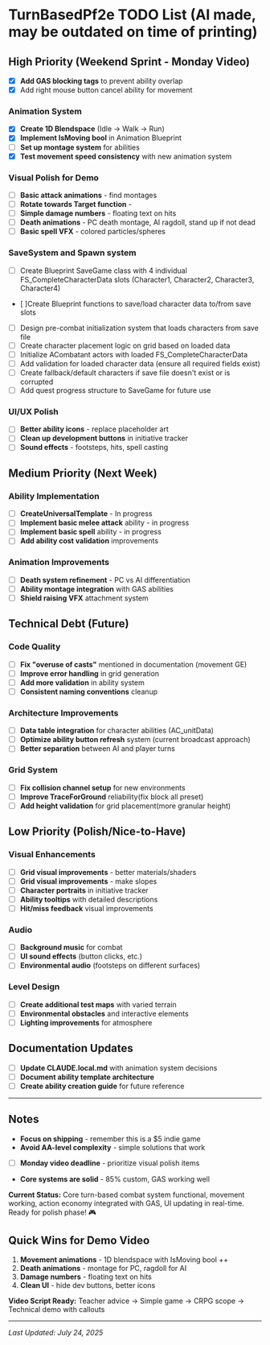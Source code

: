 # TurnBasedPf2e TODO List (AI made, may be outdated on time of printing)

## High Priority (Weekend Sprint - Monday Video)

- [x] **Add GAS blocking tags** to prevent ability overlap 
- [x] Add right mouse button cancel ability for movement
### Animation System
- [x] **Create 1D Blendspace** (Idle → Walk → Run)
- [x] **Implement IsMoving bool** in Animation Blueprint
- [ ] **Set up montage system** for abilities
- [x] **Test movement speed consistency** with new animation system

### Visual Polish for Demo
- [ ] **Basic attack animations** - find montages
- [ ] **Rotate towards Target function** - 
- [ ] **Simple damage numbers** - floating text on hits
- [ ] **Death animations** - PC death montage, AI ragdoll, stand up if not dead
- [ ] **Basic spell VFX** - colored particles/spheres

### SaveSystem and Spawn system
- [ ] Create Blueprint SaveGame class with 4 individual FS_CompleteCharacterData slots (Character1, Character2, Character3, Character4)
- [ ]Create Blueprint functions to save/load  character data to/from save slots
- [ ] Design pre-combat initialization system that loads characters from save file
- [ ] Create character placement logic on grid based on loaded data
- [ ] Initialize ACombatant actors with loaded FS_CompleteCharacterData
- [ ] Add validation for loaded character data (ensure all required fields exist)
- [ ] Create fallback/default characters if save file doesn't exist or is corrupted
- [ ] Add quest progress structure to SaveGame for future use

### UI/UX Polish
- [ ] **Better ability icons** - replace placeholder art
- [ ] **Clean up development buttons** in initiative tracker
- [ ] **Sound effects** - footsteps, hits, spell casting

## Medium Priority (Next Week)

### Ability Implementation

- [ ] **CreateUniversalTemplate** - In progress
- [ ] **Implement basic melee attack** ability  - in progress
- [ ] **Implement basic spell** ability      -    in progress
- [ ] **Add ability cost validation** improvements

### Animation Improvements
- [ ] **Death system refinement** - PC vs AI differentiation
- [ ] **Ability montage integration** with GAS abilities
- [ ] **Shield raising VFX** attachment system

## Technical Debt (Future)

### Code Quality
- [ ] **Fix "overuse of casts"** mentioned in documentation (movement GE)
- [ ] **Improve error handling** in grid generation 
- [ ] **Add more validation** in ability system
- [ ] **Consistent naming conventions** cleanup

### Architecture Improvements
- [ ] **Data table integration** for character abilities (AC_unitData)
- [ ] **Optimize ability button refresh** system (current broadcast approach)
- [ ] **Better separation** between AI and player turns

### Grid System
- [ ] **Fix collision channel setup** for new environments
- [ ] **Improve TraceForGround** reliability(fix block all preset)
- [ ] **Add height validation** for grid placement(more granular height)

## Low Priority (Polish/Nice-to-Have)

### Visual Enhancements
- [ ] **Grid visual improvements** - better materials/shaders
- [ ] **Grid visual improvements** - make slopes
- [ ] **Character portraits** in initiative tracker
- [ ] **Ability tooltips** with detailed descriptions
- [ ] **Hit/miss feedback** visual improvements

### Audio
- [ ] **Background music** for combat
- [ ] **UI sound effects** (button clicks, etc.)
- [ ] **Environmental audio** (footsteps on different surfaces)

### Level Design
- [ ] **Create additional test maps** with varied terrain
- [ ] **Environmental obstacles** and interactive elements
- [ ] **Lighting improvements** for atmosphere

## Documentation Updates
- [ ] **Update CLAUDE.local.md** with animation system decisions
- [ ] **Document ability template architecture**
- [ ] **Create ability creation guide** for future reference

---

## Notes
- **Focus on shipping** - remember this is a $5 indie game
- **Avoid AA-level complexity** - simple solutions that work
- [ ] **Monday video deadline** - prioritize visual polish items
- **Core systems are solid** - 85% custom, GAS working well

**Current Status:** Core turn-based combat system functional, movement working, action economy integrated with GAS, UI updating in real-time. Ready for polish phase! 🎮

## Quick Wins for Demo Video
1. **Movement animations** - 1D blendspace with IsMoving bool ++
2. **Death animations** - montage for PC, ragdoll for AI  
4. **Damage numbers** - floating text on hits
5. **Clean UI** - hide dev buttons, better icons

**Video Script Ready:** Teacher advice → Simple game → CRPG scope → Technical demo with callouts

---
*Last Updated: July 24, 2025*